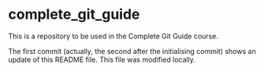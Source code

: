 # complete_git_guide
This is a repository to be used in the Complete Git Guide course.

The first commit (actually, the second after the initialising commit) shows an update of this README file.
This file was modified locally.
